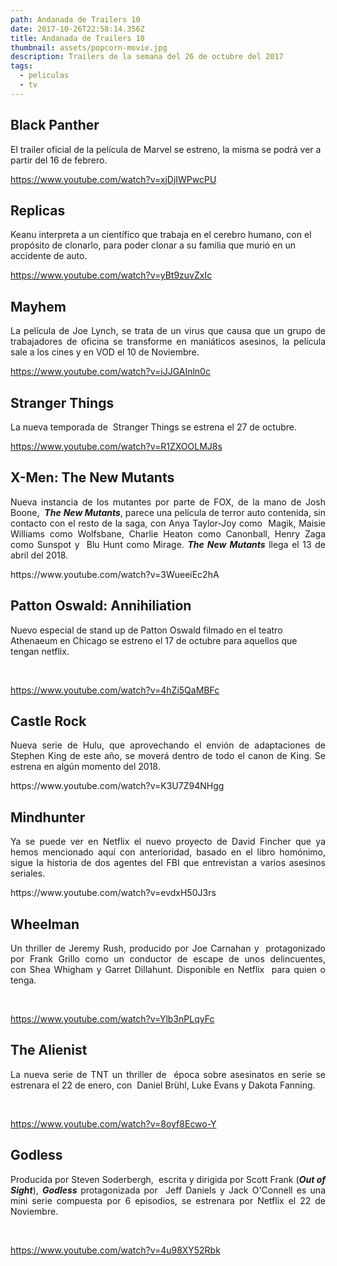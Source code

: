 ```yaml
---
path: Andanada de Trailers 10
date: 2017-10-26T22:58:14.356Z
title: Andanada de Trailers 10
thumbnail: assets/popcorn-movie.jpg
description: Trailers de la semana del 26 de octubre del 2017
tags:
  - peliculas
  - tv
---
```

## Black Panther

El trailer oficial de la película de Marvel se estreno, la misma se podrá ver a partir del 16 de febrero.



https://www.youtube.com/watch?v=xjDjIWPwcPU

## Replicas

Keanu interpreta a un científico que trabaja en el cerebro humano, con el propósito de clonarlo, para poder clonar a su familia que murió en un accidente de auto.

https://www.youtube.com/watch?v=yBt9zuvZxIc

## Mayhem

<p style="text-align: justify;">La película de Joe Lynch, se trata de un virus que causa que un grupo de trabajadores de oficina se transforme en maniáticos asesinos, la película sale a los cines y en VOD el 10 de Noviembre.</p>

https://www.youtube.com/watch?v=iJJGAInln0c

<h2>Stranger Things</h2>
La nueva temporada de  Stranger Things se estrena el 27 de octubre.

https://www.youtube.com/watch?v=R1ZXOOLMJ8s

<h2>X-Men: The New Mutants</h2>
<p style="text-align: justify;">Nueva instancia de los mutantes por parte de FOX, de la mano de Josh Boone,  <strong><em>The</em></strong> <strong><em>New Mutants</em></strong>, parece una película de terror auto contenida, sin contacto con el resto de la saga, con Anya Taylor-Joy como  Magik, Maisie Williams como Wolfsbane, Charlie Heaton como Canonball, Henry Zaga como Sunspot y  Blu Hunt como Mirage. <strong><em>The New Mutants</em></strong> llega el 13 de abril del 2018.</p>
https://www.youtube.com/watch?v=3WueeiEc2hA
<h2>Patton Oswald: Annihiliation</h2>
Nuevo especial de stand up de Patton Oswald filmado en el teatro Athenaeum en Chicago se estreno el 17 de octubre para aquellos que tengan netflix.

&nbsp;

https://www.youtube.com/watch?v=4hZi5QaMBFc

<h2>Castle Rock</h2>
<p style="text-align: justify;">Nueva serie de Hulu, que aprovechando el envión de adaptaciones de Stephen King de este año, se moverá dentro de todo el canon de King. Se estrena en algún momento del 2018.</p>
https://www.youtube.com/watch?v=K3U7Z94NHgg
<h2>Mindhunter</h2>
<p style="text-align: justify;">Ya se puede ver en Netflix el nuevo proyecto de David Fincher que ya hemos mencionado aquí con anterioridad, basado en el libro homónimo, sigue la historia de dos agentes del FBI que entrevistan a varios asesinos seriales.</p>
https://www.youtube.com/watch?v=evdxH50J3rs
<h2>Wheelman</h2>
<p style="text-align: justify;">Un thriller de Jeremy Rush, producido por Joe Carnahan y  protagonizado por Frank Grillo como un conductor de escape de unos delincuentes, con Shea Whigham y Garret Dillahunt. Disponible en Netflix  para quien o tenga.</p>
&nbsp;

https://www.youtube.com/watch?v=Ylb3nPLqyFc

<h2>The Alienist</h2>
<p style="text-align: justify;">La nueva serie de TNT un thriller de  época sobre asesinatos en serie se estrenara el 22 de enero, con  Daniel Brühl, Luke Evans y Dakota Fanning.</p>
&nbsp;

https://www.youtube.com/watch?v=8oyf8Ecwo-Y

<h2>Godless</h2>
<p style="text-align: justify;">Producida por Steven Soderbergh,  escrita y dirigida por Scott Frank (<em><strong>Out of Sight</strong></em>), <em><strong>Godless </strong></em>protagonizada por  Jeff Daniels y Jack O'Connell es una mini serie compuesta por 6 episodios, se estrenara por Netflix el 22 de Noviembre.</p>
&nbsp;

https://www.youtube.com/watch?v=4u98XY52Rbk

&nbsp;